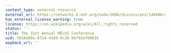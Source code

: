 ```yaml
---
content_type: external-resource
external_url: https://networks.h-net.org/node/2606/discussions/144880/cfp-melus-31st-annual-conference-mit-april-27-30-2017
has_external_license_warning: true
license: https://en.wikipedia.org/wiki/All_rights_reserved
status: ''
title: The 31st Annual MELUS Conference
uid: 5616eb8a-8724-43d4-9c2b-b6f92ef68816
wayback_url: ''
---
```

